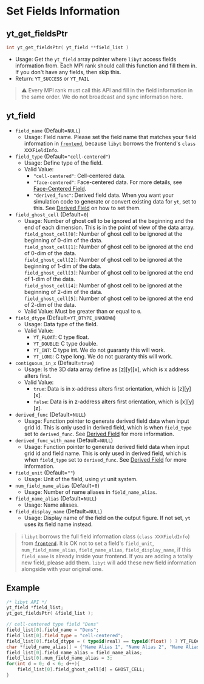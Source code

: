 # Set Fields Information
## yt\_get\_fieldsPtr
```cpp
int yt_get_fieldsPtr( yt_field **field_list )
```
- Usage: Get the `yt_field` array pointer where `libyt` access fields information from. Each MPI rank should call this function and fill them in. If you don't have any fields, then skip this.
- Return: `YT_SUCCESS` or `YT_FAIL`

> :warning: Every MPI rank must call this API and fill in the field information in the same order. We do not broadcast and sync information here.

## yt_field
- `field_name` (Default=`NULL`)
  - Usage: Field name. Please set the field name that matches your field information in [`frontend`](./SetYTParameter.md#yt_param_yt), because `libyt` borrows the frontend's `class XXXFieldInfo`.
- `field_type` (Default=`"cell-centered"`)
  - Usage: Define type of the field.
  - Valid Value:
    - `"cell-centered"`: Cell-centered data.
    - `"face-centered"`: Face-centered data. For more details, see [Face-Centered Field](./FaceCenteredField.md).
    - `"derived_func"`: Derived field data. When you want your simulation code to generate or convert existing data for `yt`, set to this. See [Derived Field](./DerivedField.md) on how to set them.
- `field_ghost_cell` (Default=`0`)
  - Usage: Number of ghost cell to be ignored at the beginning and the end of each dimension. This is in the point of view of the data array. <br>
    `field_ghost_cell[0]`: Number of ghost cell to be ignored at the beginning of 0-dim of the data.<br>
    `field_ghost_cell[1]`: Number of ghost cell to be ignored at the end of 0-dim of the data.<br>
    `field_ghost_cell[2]`: Number of ghost cell to be ignored at the beginning of 1-dim of the data.<br>
    `field_ghost_cell[3]`: Number of ghost cell to be ignored at the end of 1-dim of the data.<br>
    `field_ghost_cell[4]`: Number of ghost cell to be ignored at the beginning of 2-dim of the data.<br>
    `field_ghost_cell[5]`: Number of ghost cell to be ignored at the end of 2-dim of the data.<br>
  - Valid Value: Must be greater than or equal to `0`.
- `field_dtype` (Default=`YT_DTYPE_UNKNOWN`)
  - Usage: Data type of the field.
  - Valid Value: 
    - `YT_FLOAT`: C type float.
    - `YT_DOUBLE`: C type double.
    - `YT_INT`: C type int. We do not guaranty this will work.
    - `YT_LONG`: C type long. We do not guaranty this will work.
- `contiguous_in_x` (Default=`true`)
  - Usage: Is the 3D data array define as [z][y][x], which is x address alters first.
  - Valid Value:
    - `true`: Data is in x-address alters first orientation, which is [z][y][x].
    - `false`: Data is in z-address alters first orientation, which is [x][y][z].
- `derived_func` (Default=`NULL`)
  - Usage: Function pointer to generate derived field data when input grid id. This is only used in derived field, which is when `field_type` set to `derived_func`. See [Derived Field](./DerivedField.md) for more information.
- `derived_func_with_name` (Default=`NULL`)
  - Usage: Function pointer to generate derived field data when input grid id and field name. This is only used in derived field, which is when `field_type` set to `derived_func`. See [Derived Field](./DerivedField.md) for more information.
- `field_unit` (Default=`""`)
  - Usage: Unit of the field, using `yt` unit system.
- `num_field_name_alias` (Default=`0`)
  - Usage: Number of name aliases in `field_name_alias`.
- `field_name_alias` (Default=`NULL`)
  - Usage: Name aliases.
- `field_display_name` (Default=`NULL`)
  - Usage: Display name of the field on the output figure. If not set, `yt` uses its field name instead.

> :information_source: `libyt` borrows the full field information class (`class XXXFieldInfo`) from [`frontend`](./SetYTParameter.md#yt_param_yt). It is OK not to set a field's `field_unit`, `num_field_name_alias`, `field_name_alias`, `field_display_name`, if this `field_name` is already inside your frontend.
> If you are adding a totally new field, please add them. `libyt` will add these new field information alongside with your original one.

## Example
```cpp
/* libyt API */  
yt_field *field_list;  
yt_get_fieldsPtr( &field_list );

// cell-centered type field "Dens" 
field_list[0].field_name = "Dens";  
field_list[0].field_type = "cell-centered";  
field_list[0].field_dtype = ( typeid(real) == typeid(float) ) ? YT_FLOAT : YT_DOUBLE;  
char *field_name_alias[] = {"Name Alias 1", "Name Alias 2", "Name Alias 3"};  
field_list[0].field_name_alias = field_name_alias;  
field_list[0].num_field_name_alias = 3;  
for(int d = 0; d < 6; d++){
    field_list[0].field_ghost_cell[d] = GHOST_CELL;  
}
```
